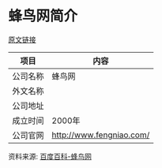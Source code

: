 # 蜂鸟网简介

[原文链接](https://www.it-this-year.com/2020/04/23/180)

|项目|内容|
|-----|-----|
|公司名称|蜂鸟网|
|外文名称||
|公司地址||
|成立时间|2000年|
|公司官网|http://www.fengniao.com/|

资料来源: 
[百度百科-蜂鸟网](https://baike.baidu.com/item/%E8%9C%82%E9%B8%9F%E7%BD%91)